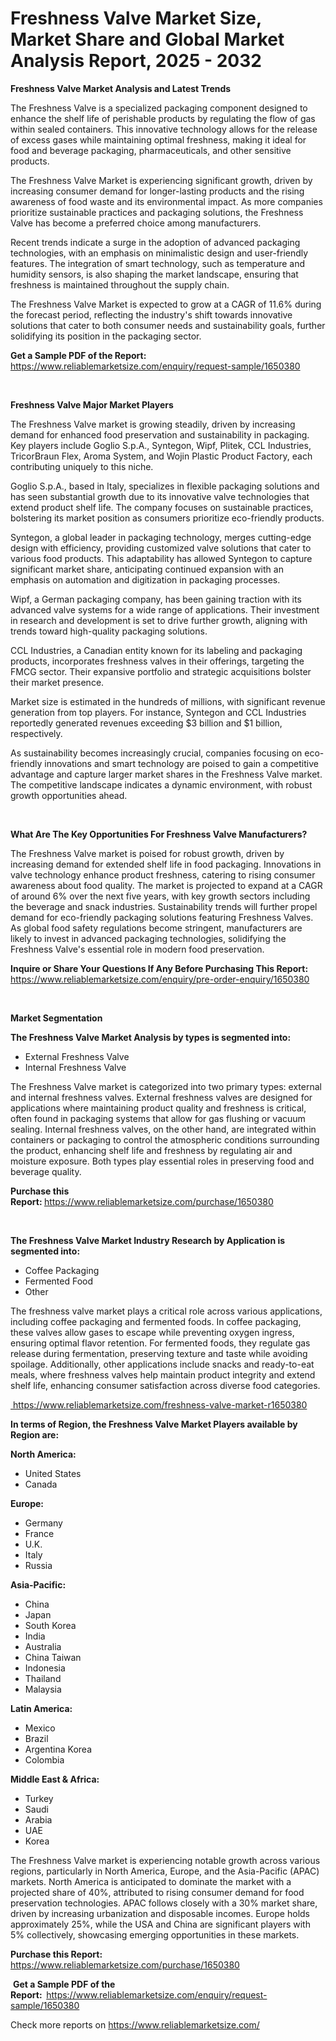 <p><h1>Freshness Valve Market Size, Market Share and Global Market Analysis Report, 2025 - 2032</h1></p><p><strong>Freshness Valve Market Analysis and Latest Trends</strong></p>
<p><p>The Freshness Valve is a specialized packaging component designed to enhance the shelf life of perishable products by regulating the flow of gas within sealed containers. This innovative technology allows for the release of excess gases while maintaining optimal freshness, making it ideal for food and beverage packaging, pharmaceuticals, and other sensitive products.</p><p>The Freshness Valve Market is experiencing significant growth, driven by increasing consumer demand for longer-lasting products and the rising awareness of food waste and its environmental impact. As more companies prioritize sustainable practices and packaging solutions, the Freshness Valve has become a preferred choice among manufacturers. </p><p>Recent trends indicate a surge in the adoption of advanced packaging technologies, with an emphasis on minimalistic design and user-friendly features. The integration of smart technology, such as temperature and humidity sensors, is also shaping the market landscape, ensuring that freshness is maintained throughout the supply chain. </p><p>The Freshness Valve Market is expected to grow at a CAGR of 11.6% during the forecast period, reflecting the industry's shift towards innovative solutions that cater to both consumer needs and sustainability goals, further solidifying its position in the packaging sector.</p></p>
<p><strong>Get a Sample PDF of the Report:&nbsp;</strong> <a href="https://www.reliablemarketsize.com/enquiry/request-sample/1650380?utm_campaign=2005&utm_medium=2&utm_source=Github&utm_content=ia&utm_term=06022025&utm_id=freshness-valve">https://www.reliablemarketsize.com/enquiry/request-sample/1650380</a></p>
<p>&nbsp;</p>
<p><strong>Freshness Valve Major Market Players</strong></p>
<p><p>The Freshness Valve market is growing steadily, driven by increasing demand for enhanced food preservation and sustainability in packaging. Key players include Goglio S.p.A., Syntegon, Wipf, Plitek, CCL Industries, TricorBraun Flex, Aroma System, and Wojin Plastic Product Factory, each contributing uniquely to this niche.</p><p>Goglio S.p.A., based in Italy, specializes in flexible packaging solutions and has seen substantial growth due to its innovative valve technologies that extend product shelf life. The company focuses on sustainable practices, bolstering its market position as consumers prioritize eco-friendly products. </p><p>Syntegon, a global leader in packaging technology, merges cutting-edge design with efficiency, providing customized valve solutions that cater to various food products. This adaptability has allowed Syntegon to capture significant market share, anticipating continued expansion with an emphasis on automation and digitization in packaging processes.</p><p>Wipf, a German packaging company, has been gaining traction with its advanced valve systems for a wide range of applications. Their investment in research and development is set to drive further growth, aligning with trends toward high-quality packaging solutions.</p><p>CCL Industries, a Canadian entity known for its labeling and packaging products, incorporates freshness valves in their offerings, targeting the FMCG sector. Their expansive portfolio and strategic acquisitions bolster their market presence.</p><p>Market size is estimated in the hundreds of millions, with significant revenue generation from top players. For instance, Syntegon and CCL Industries reportedly generated revenues exceeding $3 billion and $1 billion, respectively. </p><p>As sustainability becomes increasingly crucial, companies focusing on eco-friendly innovations and smart technology are poised to gain a competitive advantage and capture larger market shares in the Freshness Valve market. The competitive landscape indicates a dynamic environment, with robust growth opportunities ahead.</p></p>
<p>&nbsp;</p>
<p><strong>What Are The Key Opportunities For Freshness Valve Manufacturers?</strong></p>
<p><p>The Freshness Valve market is poised for robust growth, driven by increasing demand for extended shelf life in food packaging. Innovations in valve technology enhance product freshness, catering to rising consumer awareness about food quality. The market is projected to expand at a CAGR of around 6% over the next five years, with key growth sectors including the beverage and snack industries. Sustainability trends will further propel demand for eco-friendly packaging solutions featuring Freshness Valves. As global food safety regulations become stringent, manufacturers are likely to invest in advanced packaging technologies, solidifying the Freshness Valve's essential role in modern food preservation.</p></p>
<p><strong>Inquire or Share Your Questions If Any Before Purchasing This Report:</strong> <a href="https://www.reliablemarketsize.com/enquiry/pre-order-enquiry/1650380?utm_campaign=2005&utm_medium=2&utm_source=Github&utm_content=ia&utm_term=06022025&utm_id=freshness-valve">https://www.reliablemarketsize.com/enquiry/pre-order-enquiry/1650380</a></p>
<p>&nbsp;</p>
<p><strong>Market Segmentation</strong></p>
<p><strong>The Freshness Valve Market Analysis by types is segmented into:</strong></p>
<p><ul><li>External Freshness Valve</li><li>Internal Freshness Valve</li></ul></p>
<p><p>The Freshness Valve market is categorized into two primary types: external and internal freshness valves. External freshness valves are designed for applications where maintaining product quality and freshness is critical, often found in packaging systems that allow for gas flushing or vacuum sealing. Internal freshness valves, on the other hand, are integrated within containers or packaging to control the atmospheric conditions surrounding the product, enhancing shelf life and freshness by regulating air and moisture exposure. Both types play essential roles in preserving food and beverage quality.</p></p>
<p><strong>Purchase this Report:&nbsp;</strong><a href="https://www.reliablemarketsize.com/purchase/1650380?utm_campaign=2005&utm_medium=2&utm_source=Github&utm_content=ia&utm_term=06022025&utm_id=freshness-valve">https://www.reliablemarketsize.com/purchase/1650380</a></p>
<p>&nbsp;</p>
<p><strong>The Freshness Valve Market Industry Research by Application is segmented into:</strong></p>
<p><ul><li>Coffee Packaging</li><li>Fermented Food</li><li>Other</li></ul></p>
<p><p>The freshness valve market plays a critical role across various applications, including coffee packaging and fermented foods. In coffee packaging, these valves allow gases to escape while preventing oxygen ingress, ensuring optimal flavor retention. For fermented foods, they regulate gas release during fermentation, preserving texture and taste while avoiding spoilage. Additionally, other applications include snacks and ready-to-eat meals, where freshness valves help maintain product integrity and extend shelf life, enhancing consumer satisfaction across diverse food categories.</p></p>
<p><a href="https://www.reliablemarketsize.com/freshness-valve-market-r1650380?utm_campaign=2005&utm_medium=2&utm_source=Github&utm_content=ia&utm_term=06022025&utm_id=freshness-valve">&nbsp;https://www.reliablemarketsize.com/freshness-valve-market-r1650380</a></p>
<p><strong>In terms of Region, the Freshness Valve Market Players available by Region are:</strong></p>
<p>
    <p> <strong> North America: </strong>
        <ul>
            <li>United States</li>
            <li>Canada</li>
        </ul>
        </p> 
    <p> <strong> Europe: </strong>
        <ul>
            <li>Germany</li>
            <li>France</li>
            <li>U.K.</li>
            <li>Italy</li>
            <li>Russia</li>
        </ul>
        </p> 
    <p> <strong> Asia-Pacific: </strong>
        <ul>
            <li>China</li>
            <li>Japan</li>
            <li>South Korea</li>
            <li>India</li>
            <li>Australia</li>
            <li>China Taiwan</li>
            <li>Indonesia</li>
            <li>Thailand</li>
            <li>Malaysia</li>
        </ul>
        </p> 
    <p> <strong> Latin America: </strong>
        <ul>
            <li>Mexico</li>
            <li>Brazil</li>
            <li>Argentina Korea</li>
            <li>Colombia</li>
        </ul>
        </p> 
    <p> <strong> Middle East & Africa: </strong>
        <ul>
            <li>Turkey</li>
            <li>Saudi</li>
            <li>Arabia</li>
            <li>UAE</li>
            <li>Korea</li>
        </ul>
    </p>
    </p>
<p><p>The Freshness Valve market is experiencing notable growth across various regions, particularly in North America, Europe, and the Asia-Pacific (APAC) markets. North America is anticipated to dominate the market with a projected share of 40%, attributed to rising consumer demand for food preservation technologies. APAC follows closely with a 30% market share, driven by increasing urbanization and disposable incomes. Europe holds approximately 25%, while the USA and China are significant players with 5% collectively, showcasing emerging opportunities in these markets.</p></p>
<p><strong>Purchase this Report: </strong><a href="https://www.reliablemarketsize.com/purchase/1650380?utm_campaign=2005&utm_medium=2&utm_source=Github&utm_content=ia&utm_term=06022025&utm_id=freshness-valve">https://www.reliablemarketsize.com/purchase/1650380</a></p>
<p>&nbsp;<strong>Get a Sample PDF of the Report:&nbsp;&nbsp;</strong><a href="https://www.reliablemarketsize.com/enquiry/request-sample/1650380?utm_campaign=2005&utm_medium=2&utm_source=Github&utm_content=ia&utm_term=06022025&utm_id=freshness-valve">https://www.reliablemarketsize.com/enquiry/request-sample/1650380</a></p>
<p><strong></strong></p>
<p>Check more reports on <a href="https://www.reliablemarketsize.com/?utm_campaign=2005&utm_medium=2&utm_source=Github&utm_content=ia&utm_term=06022025&utm_id=freshness-valve">https://www.reliablemarketsize.com/</a></p>